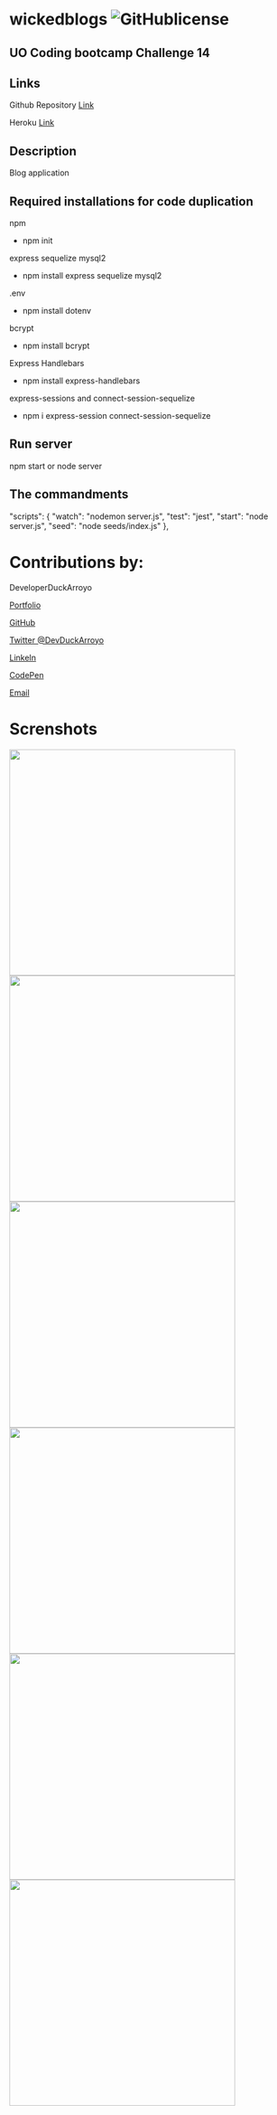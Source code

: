 # wickedblogs ![GitHublicense](https://img.shields.io/npm/l/express?style=for-the-badge)

## UO Coding bootcamp Challenge 14

## Links

Github Repository [Link](HTTPS://github.com/DuckArroyo/wickedblogs)

Heroku [Link](https://sleepy-caverns-39452.herokuapp.com/)

## Description

Blog application

## Required installations for code duplication

npm

- npm init

express
sequelize
mysql2

- npm install express sequelize mysql2

.env

- npm install dotenv

bcrypt

- npm install bcrypt

Express Handlebars

- npm install express-handlebars

express-sessions and connect-session-sequelize

- npm i express-session connect-session-sequelize

## Run server

npm start or node server

## The commandments

"scripts": {
"watch": "nodemon server.js",
"test": "jest",
"start": "node server.js",
"seed": "node seeds/index.js"
},

# Contributions by:

DeveloperDuckArroyo

[Portfolio](https://duckarroyo.github.io/challenge2/)

[GitHub](https://github.com/DuckArroyo)

[Twitter @DevDuckArroyo](https://twitter.com/DevDuckArroyo)

[LinkeIn](https://www.linkedin.com/in/duckarroyo/)

[CodePen](https://codepen.io/DeveloperDuckArroyo)

[Email](mailto:DeveloperDuckArroyo@gmail.com)

# Screnshots

<img src="./public/assets/afrontpage.png" style="width: 400px">

<img src="./public/assets/bdashboard1.png" style="width: 400px">

<img src="./public/assets/bdashboard2.png" style="width: 400px">

<img src="./public/assets/blogin.png" style="width: 400px">

<img src="./public/assets/cEditpost.png" style="width: 400px">

<img src="./public/assets/dPopulatedfrontpage.png" style="width: 400px">
